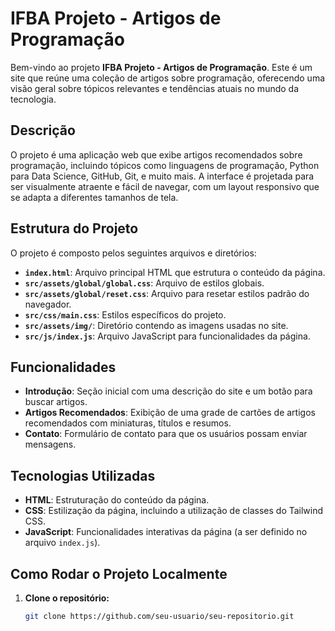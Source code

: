 # IFBA Projeto - Artigos de Programação

Bem-vindo ao projeto **IFBA Projeto - Artigos de Programação**. Este é um site que reúne uma coleção de artigos sobre programação, oferecendo uma visão geral sobre tópicos relevantes e tendências atuais no mundo da tecnologia.

## Descrição

O projeto é uma aplicação web que exibe artigos recomendados sobre programação, incluindo tópicos como linguagens de programação, Python para Data Science, GitHub, Git, e muito mais. A interface é projetada para ser visualmente atraente e fácil de navegar, com um layout responsivo que se adapta a diferentes tamanhos de tela.

## Estrutura do Projeto

O projeto é composto pelos seguintes arquivos e diretórios:

- **`index.html`**: Arquivo principal HTML que estrutura o conteúdo da página.
- **`src/assets/global/global.css`**: Arquivo de estilos globais.
- **`src/assets/global/reset.css`**: Arquivo para resetar estilos padrão do navegador.
- **`src/css/main.css`**: Estilos específicos do projeto.
- **`src/assets/img/`**: Diretório contendo as imagens usadas no site.
- **`src/js/index.js`**: Arquivo JavaScript para funcionalidades da página.

## Funcionalidades

- **Introdução**: Seção inicial com uma descrição do site e um botão para buscar artigos.
- **Artigos Recomendados**: Exibição de uma grade de cartões de artigos recomendados com miniaturas, títulos e resumos.
- **Contato**: Formulário de contato para que os usuários possam enviar mensagens.

## Tecnologias Utilizadas

- **HTML**: Estruturação do conteúdo da página.
- **CSS**: Estilização da página, incluindo a utilização de classes do Tailwind CSS.
- **JavaScript**: Funcionalidades interativas da página (a ser definido no arquivo `index.js`).

## Como Rodar o Projeto Localmente

1. **Clone o repositório:**

   ```bash
   git clone https://github.com/seu-usuario/seu-repositorio.git
